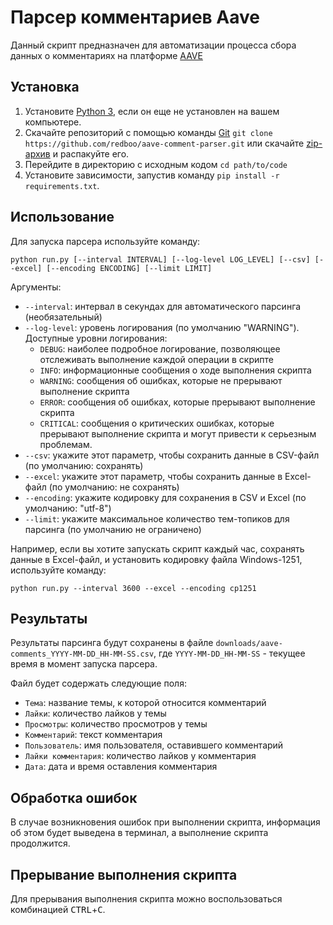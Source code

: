 # Парсер комментариев Aave

Данный скрипт предназначен для автоматизации процесса сбора данных о комментариях на платформе [AAVE](https://governance.aave.com/)

## Установка

1. Установите [Python 3](https://practicum.yandex.ru/blog/kak-ustanovit-python-na-kompyuter/), если он еще не установлен на вашем компьютере.
2. Скачайте репозиторий с помощью команды [Git](https://git-scm.com/book/ru/v2/%D0%92%D0%B2%D0%B5%D0%B4%D0%B5%D0%BD%D0%B8%D0%B5-%D0%A3%D1%81%D1%82%D0%B0%D0%BD%D0%BE%D0%B2%D0%BA%D0%B0-Git) `git clone https://github.com/redboo/aave-comment-parser.git` или скачайте [zip-архив](https://github.com/redboo/aave-comment-parser/archive/refs/heads/main.zip) и распакуйте его.
3. Перейдите в директорию с исходным кодом `cd path/to/code`
4. Установите зависимости, запустив команду `pip install -r requirements.txt`.

## Использование

Для запуска парсера используйте команду:

```shell
python run.py [--interval INTERVAL] [--log-level LOG_LEVEL] [--csv] [--excel] [--encoding ENCODING] [--limit LIMIT]

```

Аргументы:

- `--interval`: интервал в секундах для автоматического парсинга (необязательный)
- `--log-level`: уровень логирования (по умолчанию "WARNING"). Доступные уровни логирования:
  - `DEBUG`: наиболее подробное логирование, позволяющее отслеживать выполнение каждой операции в скрипте
  - `INFO`: информационные сообщения о ходе выполнения скрипта
  - `WARNING`: сообщения об ошибках, которые не прерывают выполнение скрипта
  - `ERROR`: сообщения об ошибках, которые прерывают выполнение скрипта
  - `CRITICAL`: сообщения о критических ошибках, которые прерывают выполнение скрипта и могут привести к серьезным проблемам.
- `--csv`: укажите этот параметр, чтобы сохранить данные в CSV-файл (по умолчанию: сохранять)
- `--excel`: укажите этот параметр, чтобы сохранить данные в Excel-файл (по умолчанию: не сохранять)
- `--encoding`: укажите кодировку для сохранения в CSV и Excel (по умолчанию: "utf-8")
- `--limit`: укажите максимальное количество тем-топиков для парсинга (по умолчанию не ограничено)

Например, если вы хотите запускать скрипт каждый час, сохранять данные в Excel-файл, и установить кодировку файла Windows-1251, используйте команду:

```shell
python run.py --interval 3600 --excel --encoding cp1251
```

## Результаты

Результаты парсинга будут сохранены в файле `downloads/aave-comments_YYYY-MM-DD_HH-MM-SS.csv`, где `YYYY-MM-DD_HH-MM-SS` - текущее время в момент запуска парсера.

Файл будет содержать следующие поля:

- `Тема`: название темы, к которой относится комментарий
- `Лайки`: количество лайков у темы
- `Просмотры`: количество просмотров у темы
- `Комментарий`: текст комментария
- `Пользователь`: имя пользователя, оставившего комментарий
- `Лайки комментария`: количество лайков у комментария
- `Дата`: дата и время оставления комментария

## Обработка ошибок

В случае возникновения ошибок при выполнении скрипта, информация об этом будет выведена в терминал, а выполнение скрипта продолжится.

## Прерывание выполнения скрипта

Для прерывания выполнения скрипта можно воспользоваться комбинацией <kbd>CTRL</kbd>+<kbd>C</kbd>.
